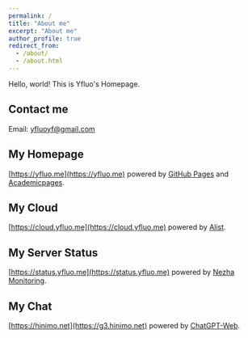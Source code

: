 ```yaml
---
permalink: /
title: "About me"
excerpt: "About me"
author_profile: true
redirect_from: 
  - /about/
  - /about.html
---
```


Hello, world! This is Yfluo's Homepage.

## Contact me
Email: yfluoyf@gmail.com

## My Homepage
[https://yfluo.me](https://yfluo.me) powered by [GitHub Pages](https://pages.github.com) and [Academicpages](https://github.com/academicpages/academicpages.github.io).

## My Cloud
[https://cloud.yfluo.me](https://cloud.yfluo.me) powered by [Alist](https://alist.nn.ci).

## My Server Status
[https://status.yfluo.me](https://status.yfluo.me) powered by [Nezha Monitoring](https://nezha.wiki).

## My Chat
[https://hinimo.net](https://g3.hinimo.net) powered by [ChatGPT-Web](https://github.com/Chanzhaoyu/chatgpt-web).
